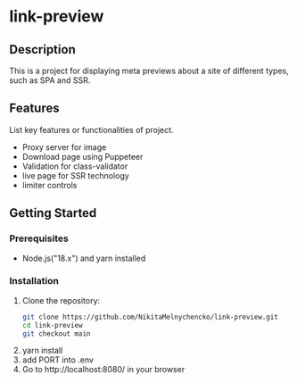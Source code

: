 # link-preview

## Description

This is a project for displaying meta previews about a site of different types,
such as SPA and SSR.

## Features

List key features or functionalities of project.

- Proxy server for image
- Download page using Puppeteer
- Validation for class-validator
- live page for SSR technology
- limiter controls

## Getting Started

### Prerequisites

- Node.js("18.x") and yarn installed

### Installation

1. Clone the repository:
   ```bash
   git clone https://github.com/NikitaMelnychencko/link-preview.git
   cd link-preview
   git checkout main
   ```
2. yarn install
3. add PORT into .env
4. Go to http://localhost:8080/ in your browser
